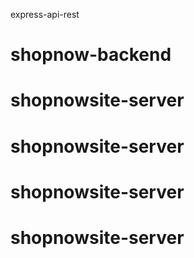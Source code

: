 express-api-rest
# shopnow-backend
# shopnowsite-server
# shopnowsite-server
# shopnowsite-server
# shopnowsite-server
